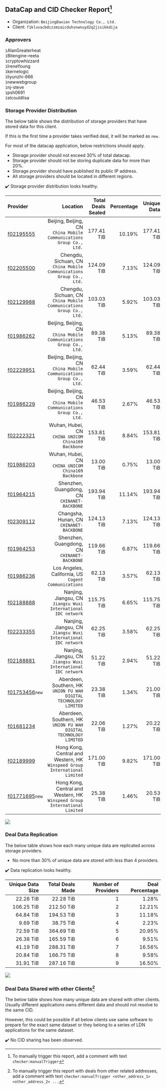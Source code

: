 ## DataCap and CID Checker Report[^1]
 - Organization: `BeijingDaxian Technology Co., Ltd.`
 - Client: `f1kluvacbdczzmzaicduhsnwnuyd2q2jisikkdija`
### Approvers
`1`AlanGreaterheat<br/>`1`Bitengine-reeta<br/>`1`cryptowhizzard<br/>`1`IreneYoung<br/>`1`kernelogic<br/>`1`liyunzhi-666<br/>`1`newwebgroup<br/>`1`nj-steve<br/>`1`psh0691<br/>`1`stcouldlisa

### Storage Provider Distribution
The below table shows the distribution of storage providers that have stored data for this client.

If this is the first time a provider takes verified deal, it will be marked as `new`.

For most of the datacap application, below restrictions should apply.
 - Storage provider should not exceed 30% of total datacap.
 - Storage provider should not be storing duplicate data for more than 20%.
 - Storage provider should have published its public IP address.
 - All storage providers should be located in different regions.

✔️ Storage provider distribution looks healthy.

| Provider                                                    |                                                                      Location | Total Deals Sealed | Percentage | Unique Data | Duplicate Deals |
| :---------------------------------------------------------- | ----------------------------------------------------------------------------: | -----------------: | ---------: | ----------: | --------------: |
| [f02195555](https://filfox.info/en/address/f02195555)       |        Beijing, Beijing, CN<br/>`China Mobile Communications Group Co., Ltd.` |         177.41 TiB |     10.19% |  177.41 TiB |           0.00% |
| [f02205500](https://filfox.info/en/address/f02205500)       |        Chengdu, Sichuan, CN<br/>`China Mobile Communications Group Co., Ltd.` |         124.09 TiB |      7.13% |  124.09 TiB |           0.00% |
| [f02129988](https://filfox.info/en/address/f02129988)       |        Chengdu, Sichuan, CN<br/>`China Mobile Communications Group Co., Ltd.` |         103.03 TiB |      5.92% |  103.03 TiB |           0.00% |
| [f01986262](https://filfox.info/en/address/f01986262)       |        Beijing, Beijing, CN<br/>`China Mobile Communications Group Co., Ltd.` |          89.38 TiB |      5.13% |   89.38 TiB |           0.00% |
| [f02229951](https://filfox.info/en/address/f02229951)       |        Beijing, Beijing, CN<br/>`China Mobile Communications Group Co., Ltd.` |          62.44 TiB |      3.59% |   62.44 TiB |           0.00% |
| [f01986229](https://filfox.info/en/address/f01986229)       |        Beijing, Beijing, CN<br/>`China Mobile Communications Group Co., Ltd.` |          46.53 TiB |      2.67% |   46.53 TiB |           0.00% |
| [f02222321](https://filfox.info/en/address/f02222321)       |                         Wuhan, Hubei, CN<br/>`CHINA UNICOM China169 Backbone` |         153.81 TiB |      8.84% |  153.81 TiB |           0.00% |
| [f01986203](https://filfox.info/en/address/f01986203)       |                         Wuhan, Hubei, CN<br/>`CHINA UNICOM China169 Backbone` |          13.00 TiB |      0.75% |   13.00 TiB |           0.00% |
| [f01964215](https://filfox.info/en/address/f01964215)       |                               Shenzhen, Guangdong, CN<br/>`CHINANET-BACKBONE` |         193.94 TiB |     11.14% |  193.94 TiB |           0.00% |
| [f02309112](https://filfox.info/en/address/f02309112)       |                                   Changsha, Hunan, CN<br/>`CHINANET-BACKBONE` |         124.13 TiB |      7.13% |  124.13 TiB |           0.00% |
| [f01964253](https://filfox.info/en/address/f01964253)       |                               Shenzhen, Guangdong, CN<br/>`CHINANET-BACKBONE` |         119.66 TiB |      6.87% |  119.66 TiB |           0.00% |
| [f01986236](https://filfox.info/en/address/f01986236)       |                       Los Angeles, California, US<br/>`Cogent Communications` |          62.13 TiB |      3.57% |   62.13 TiB |           0.00% |
| [f02188888](https://filfox.info/en/address/f02188888)       |             Nanjing, Jiangsu, CN<br/>`Jiangsu Wuxi International IDC network` |         115.75 TiB |      6.65% |  115.75 TiB |           0.00% |
| [f02233355](https://filfox.info/en/address/f02233355)       |             Nanjing, Jiangsu, CN<br/>`Jiangsu Wuxi International IDC network` |          62.25 TiB |      3.58% |   62.25 TiB |           0.00% |
| [f02188881](https://filfox.info/en/address/f02188881)       |             Nanjing, Jiangsu, CN<br/>`Jiangsu Wuxi International IDC network` |          51.22 TiB |      2.94% |   51.22 TiB |           0.00% |
| [f01753456](https://filfox.info/en/address/f01753456)`new`  |          Aberdeen, Southern, HK<br/>`UNION FU WAH DIGITAL TECHNOLOGY LIMITED` |          23.38 TiB |      1.34% |   21.00 TiB |          10.16% |
| [f01681234](https://filfox.info/en/address/f01681234)       |          Aberdeen, Southern, HK<br/>`UNION FU WAH DIGITAL TECHNOLOGY LIMITED` |          22.06 TiB |      1.27% |   20.22 TiB |           8.36% |
| [f02189999](https://filfox.info/en/address/f02189999)       | Hong Kong, Central and Western, HK<br/>`Winspeed Group International Limited` |         171.00 TiB |      9.82% |  171.00 TiB |           0.00% |
| [f01771695](https://filfox.info/en/address/f01771695)`new`  | Hong Kong, Central and Western, HK<br/>`Winspeed Group International Limited` |          25.38 TiB |      1.46% |   20.53 TiB |          19.09% |

<img src="https://raw.githubusercontent.com/data-preservation-programs/filplus-checker-assets/main/filecoin-project/filecoin-plus-large-datasets/issues/1016/1696557963628.png"/>

### Deal Data Replication
The below table shows how each many unique data are replicated across storage providers.

- No more than 30% of unique data are stored with less than 4 providers.

✔️ Data replication looks healthy.

| Unique Data Size | Total Deals Made | Number of Providers | Deal Percentage |
| ---------------: | ---------------: | ------------------: | --------------: |
|        22.28 TiB |        22.28 TiB |                   1 |           1.28% |
|       106.25 TiB |       212.50 TiB |                   2 |          12.21% |
|        64.84 TiB |       194.53 TiB |                   3 |          11.18% |
|         9.69 TiB |        38.75 TiB |                   4 |           2.23% |
|        72.59 TiB |       364.69 TiB |                   5 |          20.95% |
|        26.38 TiB |       165.59 TiB |                   6 |           9.51% |
|        41.19 TiB |       288.31 TiB |                   7 |          16.56% |
|        20.84 TiB |       166.75 TiB |                   8 |           9.58% |
|        31.91 TiB |       287.16 TiB |                   9 |          16.50% |

<img src="https://raw.githubusercontent.com/data-preservation-programs/filplus-checker-assets/main/filecoin-project/filecoin-plus-large-datasets/issues/1016/1696557964452.png"/>

### Deal Data Shared with other Clients[^3]
The below table shows how many unique data are shared with other clients.
Usually different applications owns different data and should not resolve to the same CID.

However, this could be possible if all below clients use same software to prepare for the exact same dataset or they belong to a series of LDN applications for the same dataset.

✔️ No CID sharing has been observed.

[^1]: To manually trigger this report, add a comment with text `checker:manualTrigger`

[^2]: Deals from those addresses are combined into this report as they are specified with `checker:manualTrigger`

[^3]: To manually trigger this report with deals from other related addresses, add a comment with text `checker:manualTrigger <other_address_1> <other_address_2> ...`
